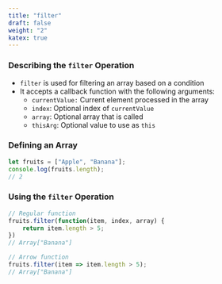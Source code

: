 ```yaml
---
title: "filter"
draft: false
weight: "2"
katex: true
---
```


### Describing the `filter` Operation
- `filter` is used for filtering an array based on a condition
- It accepts a callback function with the following arguments:
	- `currentValue:` Current element processed in the array
	- `index`: Optional index of `currentValue`
	- `array`: Optional array that is called
	- `thisArg`: Optional value to use as `this`

### Defining an Array
```js
let fruits = ["Apple", "Banana"];
console.log(fruits.length);
// 2
```

### Using the `filter` Operation
```js
// Regular function
fruits.filter(function(item, index, array) {
    return item.length > 5;
})
// Array["Banana"]

// Arrow function
fruits.filter(item => item.length > 5);
// Array["Banana"]
```
